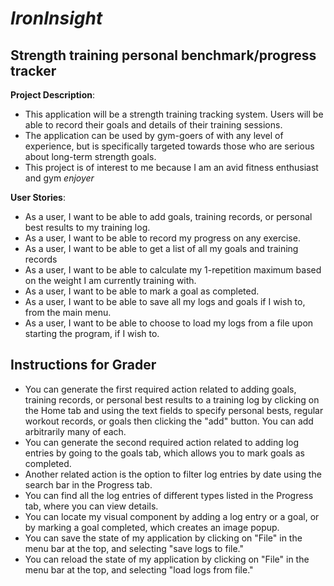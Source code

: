 # *IronInsight*

## Strength training personal benchmark/progress tracker

**Project Description**:
- This application will be a strength training tracking system. 
Users will be able to record their goals and details of their training sessions.
- The application can be used by gym-goers of with any level of experience, but is specifically 
targeted towards those who are serious about long-term strength goals.
- This project is of interest to me because I am an avid fitness enthusiast and gym *enjoyer*
 
**User Stories**:
- As a user, I want to be able to add goals, training records, or personal best results to my training log.
- As a user, I want to be able to record my progress on any exercise.
- As a user, I want to be able to get a list of all my goals and training records
- As a user, I want to be able to calculate my 1-repetition maximum based on the weight I am currently training with.
- As a user, I want to be able to mark a goal as completed.
- As a user, I want to be able to save all my logs and goals if I wish to, from the main menu.
- As a user, I want to be able to choose to load my logs from a file upon starting the program, if I wish to.

## Instructions for Grader

- You can generate the first required action related to adding goals, training records, or personal best results 
to a training log by clicking on the Home tab and using the text fields to specify personal bests, regular 
workout records, or goals then clicking the "add" button. You can add arbitrarily many of each.
- You can generate the second required action related to adding log entries by going to the goals tab, which allows you 
to mark goals as completed. 
- Another related action is the option to filter log entries by date using the search bar in the Progress tab.
- You can find all the log entries of different types listed in the Progress tab, where you can view details.
- You can locate my visual component by adding a log entry or a goal, or by marking a goal completed, 
which creates an image popup. 
- You can save the state of my application by clicking on "File" in the menu bar at the top, and selecting 
"save logs to file."
- You can reload the state of my application by clicking on "File" in the menu bar at the top, and selecting 
"load logs from file."
